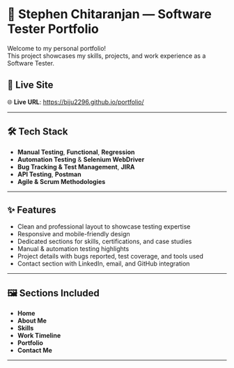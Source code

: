 # 💼 Stephen Chitaranjan — Software Tester Portfolio

Welcome to my personal portfolio!  
This project showcases my skills, projects, and work experience as a Software Tester.

## 🚀 Live Site

🌐 **Live URL**: https://biju2296.github.io/portfolio/

---

## 🛠️ Tech Stack

- **Manual Testing**, **Functional**, **Regression**
- **Automation Testing** & **Selenium WebDriver**
- **Bug Tracking & Test Management**, **JIRA** 
- **API Testing**, **Postman**
- **Agile & Scrum Methodologies**

---

## ✨ Features

- Clean and professional layout to showcase testing expertise  
- Responsive and mobile-friendly design 
- Dedicated sections for skills, certifications, and case studies 
- Manual & automation testing highlights  
- Project details with bugs reported, test coverage, and tools used  
- Contact section with LinkedIn, email, and GitHub integration


---

## 🖼️ Sections Included

- **Home**
- **About Me**
- **Skills**
- **Work Timeline**
- **Portfolio**
- **Contact Me**

---
